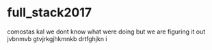 # full_stack2017
comostas 
kal
we dont know what were doing but we are figuring it out
jvbnmvb gtvjrkgjhkmnkb   drtfghjkn i 
